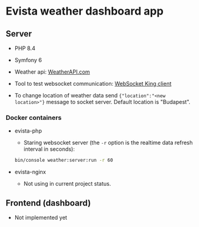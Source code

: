 # Evista weather dashboard app

## Server
- PHP 8.4
- Symfony 6
- Weather api: [WeatherAPI.com](https://www.weatherapi.com/)
- Tool to test websocket communication: [WebSocket King client](https://websocketking.com/)

- To change location of weather data send `{"location":"<new location>"}` message to socket server. Default location is "Budapest".

### Docker containers
- evista-php
  - Staring websocket server (the `-r` option is the realtime data refresh interval in seconds):
  ```bash
  bin/console weather:server:run -r 60
  ```
  

- evista-nginx
  - Not using in current project status.
## Frontend (dashboard)
- Not implemented yet
